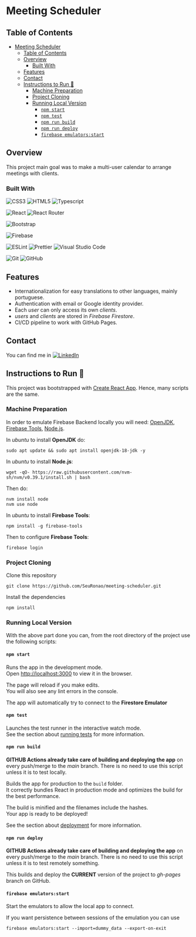 # Meeting Scheduler

## Table of Contents

- [Meeting Scheduler](#meeting-scheduler)
  - [Table of Contents](#table-of-contents)
  - [Overview](#overview)
    - [Built With](#built-with)
  - [Features](#features)
  - [Contact](#contact)
  - [Instructions to Run 🏃](#instructions-to-run-)
    - [Machine Preparation](#machine-preparation)
    - [Project Cloning](#project-cloning)
    - [Running Local Version](#running-local-version)
      - [`npm start`](#npm-start)
      - [`npm test`](#npm-test)
      - [`npm run build`](#npm-run-build)
      - [`npm run deploy`](#npm-run-deploy)
      - [`firebase emulators:start`](#firebase-emulatorsstart)

## Overview

<!-- TODO: Add a screenshot of the live project.
    1. Link to a 'live demo.'
 -->

This project main goal was to make a multi-user calendar to arrange meetings with clients.

### Built With

![CSS3](https://img.shields.io/badge/CSS3-1572B6?style=for-the-badge&logo=css3&logoColor=white)
![HTML5](https://img.shields.io/badge/HTML5-E34F26?style=for-the-badge&logo=html5&logoColor=white)
![Typescript](https://img.shields.io/badge/TypeScript-007ACC?style=for-the-badge&logo=typescript&logoColor=white)

![React](https://img.shields.io/badge/React-20232A?style=for-the-badge&logo=react&logoColor=61DAFB)
![React Router](https://img.shields.io/badge/React_Router-CA4245?style=for-the-badge&logo=react-router&logoColor=white)

![Bootstrap](https://img.shields.io/badge/bootstrap-%23563D7C.svg?style=for-the-badge&logo=bootstrap&logoColor=white)

![Firebase](https://img.shields.io/badge/Firebase-039BE5?style=for-the-badge&logo=Firebase&logoColor=white)

![ESLint](https://img.shields.io/badge/ESLint-4B3263?style=for-the-badge&logo=eslint&logoColor=white)
![Prettier](https://img.shields.io/badge/prettier-1A2C34?style=for-the-badge&logo=prettier&logoColor=F7BA3E)
![Visual Studio Code](https://img.shields.io/badge/Visual%20Studio%20Code-0078d7.svg?style=for-the-badge&logo=visual-studio-code&logoColor=white)

![Git](https://img.shields.io/badge/git-%23F05033.svg?style=for-the-badge&logo=git&logoColor=white)
![GitHub](https://img.shields.io/badge/github-%23121011.svg?style=for-the-badge&logo=github&logoColor=white)

## Features

- Internationalization for easy translations to other languages, mainly portuguese.
- Authentication with email or Google identity provider.
- Each _user_ can only access its own _clients_.
- _users_ and _clients_ are stored in _Firebase Firestore_.
- CI/CD pipeline to work with GitHub Pages.

## Contact

You can find me in [![LinkedIn](https://img.shields.io/badge/LinkedIn-0077B5?style=for-the-badge&logo=linkedin&logoColor=white)](https://www.linkedin.com/in/ronan-soares)

## Instructions to Run 🏃

This project was bootstrapped with [Create React App](https://create-react-app.dev/).
Hence, many scripts are the same.

### Machine Preparation

In order to emulate Firebase Backend locally you will need: [OpenJDK](https://openjdk.org/), [Firebase Tools](https://firebase.google.com/docs/emulator-suite), [Node.js](https://nodejs.org/en/).

In _ubuntu_ to install **OpenJDK** do:

```shell
sudo apt update && sudo apt install openjdk-18-jdk -y
```

In _ubuntu_ to install **Node.js**:

```shell
wget -qO- https://raw.githubusercontent.com/nvm-sh/nvm/v0.39.1/install.sh | bash
```

Then do:

```shell
nvm install node
nvm use node
```

In _ubuntu_ to install **Firebase Tools**:

```shell
npm install -g firebase-tools
```

Then to configure **Firebase Tools**:

```shell
firebase login
```

### Project Cloning

Clone this repository

```shell
git clone https://github.com/SeuRonao/meeting-scheduler.git
```

Install the dependencies

```shell
npm install
```

### Running Local Version

With the above part done you can, from the root directory of the project use the following scripts:

#### `npm start`

Runs the app in the development mode.\
Open [http://localhost:3000](http://localhost:3000) to view it in the browser.

The page will reload if you make edits.\
You will also see any lint errors in the console.

The app will automatically try to connect to the **Firestore Emulator**

#### `npm test`

Launches the test runner in the interactive watch mode.\
See the section about [running tests](https://facebook.github.io/create-react-app/docs/running-tests) for more information.

#### `npm run build`

**GITHUB Actions already take care of building and deploying the app** on every push/merge to the _main_ branch.
There is no need to use this script unless it is to test locally.

Builds the app for production to the `build` folder.\
It correctly bundles React in production mode and optimizes the build for the best performance.

The build is minified and the filenames include the hashes.\
Your app is ready to be deployed!

See the section about [deployment](https://facebook.github.io/create-react-app/docs/deployment) for more information.

#### `npm run deploy`

**GITHUB Actions already take care of building and deploying the app** on every push/merge to the _main_ branch.
There is no need to use this script unless it is to test remotely something.

This builds and deploy the **CURRENT** version of the project to _gh-pages_ branch on GitHub.

#### `firebase emulators:start`

Start the emulators to allow the local app to connect.

If you want persistence between sessions of the emulation you can use

```shell
firebase emulators:start --import=dummy_data --export-on-exit
```
